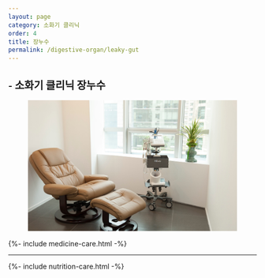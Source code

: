 ```yaml
---
layout: page
category: 소화기 클리닉
order: 4
title: 장누수
permalink: /digestive-organ/leaky-gut
---
```


<h2 class="content-heading">
  <small>-</small>
  <strong>소화기 클리닉</strong> 장누수
</h2>

<figure>
  <img src="/assets/img-slide3.jpg" alt="">
</figure>

{%- include medicine-care.html -%}

<hr>

{%- include nutrition-care.html -%}
